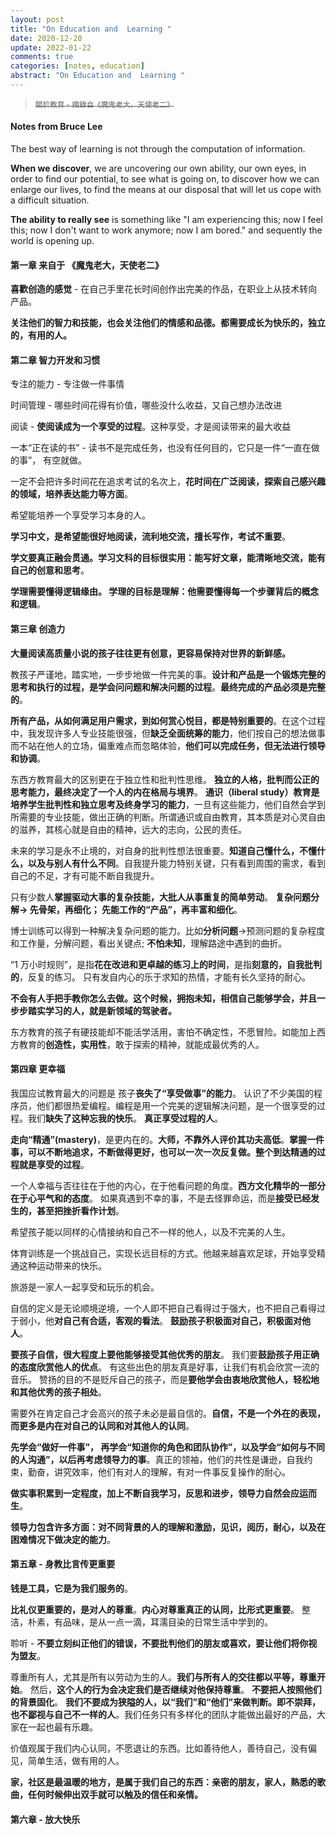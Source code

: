 ```yaml
---
layout: post
title: "On Education and  Learning "
date: 2020-12-20
update: 2022-01-22
comments: true
categories: [notes, education]
abstract: "On Education and  Learning "
---
```


> <del><small>關於教育 - 摘錄自《魔鬼老大，天使老二》</small></del> <br/>

#### Notes from Bruce Lee

The best way of learning is not through the computation of information.

**When we discover**, we are uncovering our own ability, our own eyes, in order to find our potential, to see what is going on, to discover how we can enlarge our lives, to find the means at our disposal that will let us cope with a difficult situation.

**The ability to really see** is something like "I am experiencing this; now I feel this; now I don't want to work anymore; now I am bored." and sequently the world is opening up.

#### 第一章 来自于 《魔鬼老大，天使老二》

**喜歡创造的感觉** - 在自己手里花长时间创作出完美的作品，在职业上从技术转向产品。

**关注他们的智力和技能，也会关注他们的情感和品德。都需要成长为快乐的，独立的，有用的人。**

#### 第二章 智力开发和习惯

专注的能力 - 专注做一件事情

时间管理 - 哪些时间花得有价值，哪些没什么收益，又自己想办法改进

阅读 - **使阅读成为一个享受的过程**。这种享受，才是阅读带来的最大收益

一本“正在读的书” - 读书不是完成任务，也没有任何目的，它只是一件“一直在做的事”， 有空就做。

一定不会把许多时间花在追求考试的名次上，**花时间在广泛阅读，探索自己感兴趣的领域，培养表达能力等方面**。

希望能培养一个享受学习本身的人。

**学习中文，是希望能很好地阅读，流利地交流，擅长写作，考试不重要**。

**学文要真正融会贯通。学习文科的目标很实用：能写好文章，能清晰地交流，能有自己的创意和思考**。

**学理需要懂得逻辑缘由。 学理的目标是理解：他需要懂得每一个步骤背后的概念和逻辑**。

#### 第三章 创造力

**大量阅读高质量小说的孩子往往更有创意，更容易保持对世界的新鲜感。**

教孩子严谨地，踏实地，一步步地做一件完美的事。**设计和产品是一个锻炼完整的思考和执行的过程，是学会问问题和解决问题的过程**。**最终完成的产品必须是完整的**。

**所有产品，从如何满足用户需求，到如何赏心悦目，都是特别重要的**。在这个过程中，我发现许多人专业技能很强，但**缺乏全面统筹的能力**，他们按自己的想法做事而不站在他人的立场，偏重难点而忽略体验，**他们可以完成任务，但无法进行领导和协调**。

东西方教育最大的区别更在于独立性和批判性思维。 **独立的人格，批判而公正的思考能力，最终决定了一个人的内在格局与境界**。 **通识（liberal study）教育是培养学生批判性和独立思考及终身学习的能力**，一旦有这些能力，他们自然会学到所需要的专业技能，做出正确的判断。所谓通识或自由教育，其本质是对心灵自由的滋养，其核心就是自由的精神，远大的志向，公民的责任。

未来的学习是永不止境的，对自身的批判性想法很重要。**知道自己懂什么，不懂什么，以及与别人有什么不同**。自我提升能力特别关键，只有看到周围的需求，看到自己的不足，才有可能不断自我提升。

只有少数人**掌握驱动大事的复杂技能，大批人从事重复的简单劳动**。 **复杂问题分解-> 先骨架，再细化； 先能工作的“产品”，再丰富和细化**。

博士训练可以得到一种解决复杂问题的能力。比如**分析问题**->预测问题的复杂程度和工作量，分解问题，看出关键点; **不怕未知**，理解路途中遇到的曲折。

“1 万小时规则”，是指**花在改进和更卓越的练习上的时间**，是指**刻意的，自我批判的**，反复的练习。 只有发自内心的乐于求知的热情，才能有长久坚持的耐心。

**不会有人手把手教你怎么去做。这个时候，拥抱未知，相信自己能够学会，并且一步步踏实学习的人，就是新领域的驾驶者。**

东方教育的孩子有硬技能却不能活学活用，害怕不确定性，不愿冒险。如能加上西方教育的**创造性，实用性**，敢于探索的精神，就能成最优秀的人。

#### 第四章 更幸福

我国应试教育最大的问题是 孩子**丧失了“享受做事”的能力**。 认识了不少美国的程序员，他们都很热爱编程。编程是用一个完美的逻辑解决问题，是一个很享受的过程。我们**缺失了这种忘我的快乐**。 **真正享受过程的人**。

**走向“精通”(mastery)**，是更内在的。**大师，不靠外人评价其功夫高低**。**掌握一件事，可以不断地追求，不断做得更好，也可以一次一次反复做。整个到达精通的过程就是享受的过程**。

一个人幸福与否往往在于他的内心，在于他看问题的角度。**西方文化精华的一部分在于心平气和的态度**。 如果真遇到不幸的事，不是去怪罪命运，而是**接受已经发生的，甚至把挫折看作计划**。

希望孩子能以同样的心情接纳和自己不一样的他人，以及不完美的人生。

体育训练是一个挑战自己，实现长远目标的方式。他越来越喜欢足球，开始享受精通这种运动带来的快乐。

旅游是一家人一起享受和玩乐的机会。

自信的定义是无论顺境逆境，一个人即不把自己看得过于强大，也不把自己看得过于弱小，他**对自己有合适，客观的看法**。 **鼓励孩子积极面对自己，积极面对他人**。

**要孩子自信，很大程度上要他能够接受其他优秀的朋友**。 我们要**鼓励孩子用正确的态度欣赏他人的优点**。 有这些出色的朋友真是好事，让我们有机会欣赏一流的音乐。 赞扬的目的不是贬斥自己的孩子，而是**要他学会由衷地欣赏他人，轻松地和其他优秀的孩子相处**。

需要外在肯定自己才会高兴的孩子未必是最自信的。**自信，不是一个外在的表现，而更多是内在对自己的认同和对其他人的认同**。

**先学会“做好一件事”， 再学会“知道你的角色和团队协作”，以及学会“如何与不同的人沟通”，以后再考虑领导力的事**。真正的领袖，他们的共性是谦逊，自我约束，勤奋，讲究效率，他们有对人的理解，有对一件事反复操作的耐心。

**做实事积累到一定程度，加上不断自我学习，反思和进步，领导力自然会应运而生**。

**领导力包含许多方面：对不同背景的人的理解和激励，见识，阅历，耐心，以及在困难情况下做决定的能力**。

#### 第五章 - 身教比言传更重要

**钱是工具，它是为我们服务的**。

**比礼仪更重要的，是对人的尊重**。**内心对尊重真正的认同，比形式更重要**。 整洁，朴素，有品味，是从一点一滴，耳濡目染的日常生活中学到的。

聆听 - **不要立刻纠正他们的错误，不要批判他们的朋友或喜欢，要让他们将你视为盟友**。

尊重所有人，尤其是所有以劳动为生的人。**我们与所有人的交往都以平等，尊重开始**。 然后，**这个人的行为会决定我们是否继续对他保持尊重**。
**不要把人按照他们的背景固化**。 **我们不要成为狭隘的人，以“我们”和“他们”来做判断。即不崇拜，也不鄙视与自己不一样的人**。我们任务只有多样化的团队才能做出最好的产品，大家在一起也最有乐趣。

价值观属于我们内心认同，不愿退让的东西。比如善待他人，善待自己，没有偏见，简单生活，做有用的人。

**家，社区是最温暖的地方，是属于我们自己的东西：亲密的朋友，家人，熟悉的歌曲，任何时候伸出双手就可以触及的信任和亲情。**

#### 第六章 - 放大快乐
